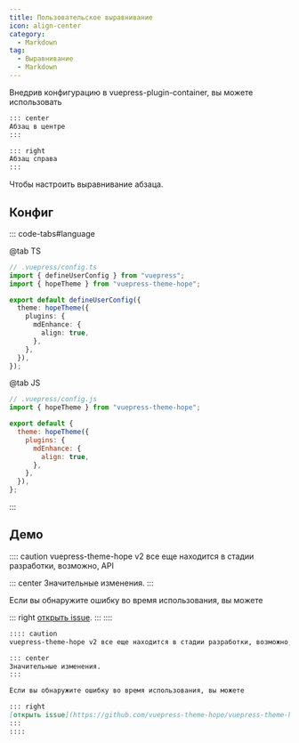 ```yaml
---
title: Пользовательское выравнивание
icon: align-center
category:
  - Markdown
tag:
  - Выравнивание
  - Markdown
---
```


Внедрив конфигурацию в vuepress-plugin-container, вы можете использовать

```md
::: center
Абзац в центре
:::

::: right
Абзац справа
:::
```

Чтобы настроить выравнивание абзаца.

<!-- more -->

## Конфиг

::: code-tabs#language

@tab TS

```ts {8-10}
// .vuepress/config.ts
import { defineUserConfig } from "vuepress";
import { hopeTheme } from "vuepress-theme-hope";

export default defineUserConfig({
  theme: hopeTheme({
    plugins: {
      mdEnhance: {
        align: true,
      },
    },
  }),
});
```

@tab JS

```js {7-9}
// .vuepress/config.js
import { hopeTheme } from "vuepress-theme-hope";

export default {
  theme: hopeTheme({
    plugins: {
      mdEnhance: {
        align: true,
      },
    },
  }),
};
```

:::

## Демо

:::: caution
vuepress-theme-hope v2 все еще находится в стадии разработки, возможно, API

::: center
Значительные изменения.
:::

Если вы обнаружите ошибку во время использования, вы можете

::: right
[открыть issue](https://github.com/vuepress-theme-hope/vuepress-theme-hope/issues).
:::
::::

```md
:::: caution
vuepress-theme-hope v2 все еще находится в стадии разработки, возможно, API

::: center
Значительные изменения.
:::

Если вы обнаружите ошибку во время использования, вы можете

::: right
[открыть issue](https://github.com/vuepress-theme-hope/vuepress-theme-hope/issues).
:::
::::
```
